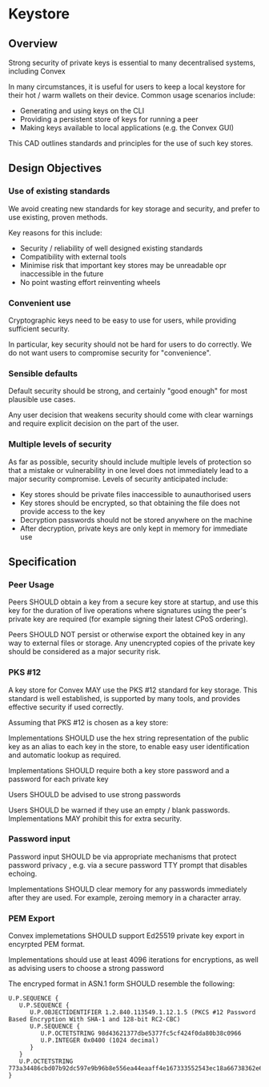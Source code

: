 # Keystore

## Overview

Strong security of private keys is essential to many decentralised systems, including Convex

In many circumstances, it is useful for users to keep a local keystore for their hot / warm wallets on their device. Common usage scenarios include:
- Generating and using keys on the CLI
- Providing a persistent store of keys for running a peer
- Making keys available to local applications (e.g. the Convex GUI)

This CAD outlines standards and principles for the use of such key stores.

## Design Objectives

### Use of existing standards

We avoid creating new standards for key storage and security, and prefer to use existing, proven methods.

Key reasons for this include:
- Security / reliability of well designed existing standards
- Compatibility with external tools
- Minimise risk that important key stores may be unreadable opr inaccessible in the future
- No point wasting effort reinventing wheels

### Convenient use

Cryptographic keys need to be easy to use for users, while providing sufficient security. 

In particular, key security should not be hard for users to do correctly. We do not want users to compromise security for "convenience".

### Sensible defaults

Default security should be strong, and certainly "good enough" for most plausible use cases.

Any user decision that weakens security should come with clear warnings and require explicit decision on the part of the user. 

### Multiple levels of security

As far as possible, security should include multiple levels of protection so that a mistake or vulnerability in one level does not immediately lead to a major security compromise. Levels of security anticipated include:
- Key stores should be private files inaccessible to aunauthorised users
- Key stores should be encrypted, so that obtaining the file does not provide access to the key
- Decryption passwords should not be stored anywhere on the machine
- After decryption, private keys are only kept in memory for immediate use

## Specification

### Peer Usage

Peers SHOULD obtain a key from a secure key store at startup, and use this key for the duration of live operations where signatures using the peer's private key are required (for example signing their latest CPoS ordering).

Peers SHOULD NOT persist or otherwise export the obtained key in any way to external files or storage. Any unencrypted copies of the private key should be considered as a major security risk.

### PKS #12

A key store for Convex MAY use the PKS #12 standard for key storage. This standard is well established, is supported by many tools, and provides effective security if used correctly.

Assuming that PKS #12 is chosen as a key store:

Implementations SHOULD use the hex string representation of the public key as an alias to each key in the store, to enable easy user identification and automatic lookup as required.

Implementations SHOULD require both a key store password and a password for each private key

Users SHOULD be advised to use strong passwords

Users SHOULD be warned if they use an empty / blank passwords. Implementations MAY prohibit this for extra security.

### Password input

Password input SHOULD be via appropriate mechanisms that protect password privacy , e.g. via a secure password TTY prompt that disables echoing.

Implementations SHOULD clear memory for any passwords immediately after they are used. For example, zeroing memory in a character array.

### PEM Export

Convex implemetations SHOULD support Ed25519 private key export in encyrpted PEM format.

Implementations should use at least 4096 iterations for encryptions, as well as advising users to choose a strong password

The encryped format in ASN.1 form SHOULD resemble the following:

```
U.P.SEQUENCE {
   U.P.SEQUENCE {
      U.P.OBJECTIDENTIFIER 1.2.840.113549.1.12.1.5 (PKCS #12 Password Based Encryption With SHA-1 and 128-bit RC2-CBC)
      U.P.SEQUENCE {
         U.P.OCTETSTRING 98d43621377dbe5377fc5cf424f0da80b38c0966
         U.P.INTEGER 0x0400 (1024 decimal)
      }
   }
   U.P.OCTETSTRING 773a34486cbd07b92dc597e9b96b8e556ea44eaaff4e167333552543ec18a66738362e699fc5655f3b8a26ad17fbd011186f2589bc316e32
}

```


